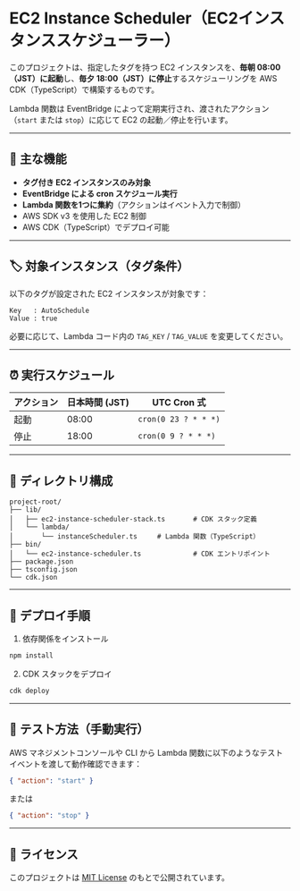 # EC2 Instance Scheduler（EC2インスタンススケジューラー）

このプロジェクトは、指定したタグを持つ EC2 インスタンスを、**毎朝 08:00（JST）に起動**し、**毎夕 18:00（JST）に停止**するスケジューリングを AWS CDK（TypeScript）で構築するものです。

Lambda 関数は EventBridge によって定期実行され、渡されたアクション（`start` または `stop`）に応じて EC2 の起動／停止を行います。

---

## 🔧 主な機能

- **タグ付き EC2 インスタンスのみ対象**
- **EventBridge による cron スケジュール実行**
- **Lambda 関数を1つに集約**（アクションはイベント入力で制御）
- AWS SDK v3 を使用した EC2 制御
- AWS CDK（TypeScript）でデプロイ可能

---

## 🏷️ 対象インスタンス（タグ条件）

以下のタグが設定された EC2 インスタンスが対象です：

```
Key   : AutoSchedule  
Value : true
```

必要に応じて、Lambda コード内の `TAG_KEY` / `TAG_VALUE` を変更してください。

---

## ⏰ 実行スケジュール

| アクション | 日本時間 (JST) | UTC Cron 式          |
|-----------|----------------|----------------------|
| 起動      | 08:00           | `cron(0 23 ? * * *)` |
| 停止      | 18:00           | `cron(0 9 ? * * *)`  |

---

## 🧱 ディレクトリ構成

```
project-root/
├── lib/
│   ├── ec2-instance-scheduler-stack.ts       # CDK スタック定義
│   └── lambda/
│       └── instanceScheduler.ts     # Lambda 関数（TypeScript）
├── bin/
│   └── ec2-instance-scheduler.ts             # CDK エントリポイント
├── package.json
├── tsconfig.json
└── cdk.json
```

---

## 🚀 デプロイ手順

1. 依存関係をインストール

```bash
npm install
```

2. CDK スタックをデプロイ

```bash
cdk deploy
```

---

## 🧪 テスト方法（手動実行）

AWS マネジメントコンソールや CLI から Lambda 関数に以下のようなテストイベントを渡して動作確認できます：

```json
{ "action": "start" }
```

または

```json
{ "action": "stop" }
```

---

## 📄 ライセンス

このプロジェクトは [MIT License](LICENSE) のもとで公開されています。